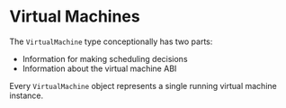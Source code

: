 # Virtual Machines

The `VirtualMachine` type conceptionally has two parts:

* Information for making scheduling decisions
* Information about the virtual machine ABI

Every `VirtualMachine` object represents a single running virtual machine instance.

